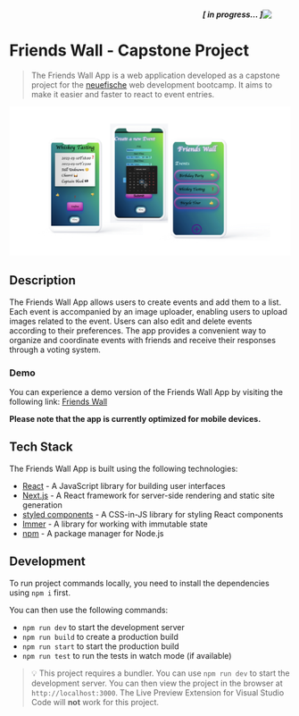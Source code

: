 ##### <img align='right' src='https://user-images.githubusercontent.com/5713670/87202985-820dcb80-c2b6-11ea-9f56-7ec461c497c3.gif' width='50'> <div align="right">[ in progress... ] </div>

# Friends Wall - Capstone Project

> The Friends Wall App is a web application developed as a capstone project for the [neuefische](https://www.neuefische.de/) web development bootcamp. It aims to make it easier and faster to react to event entries.

![app_impression](./public/user-conent/images/Screenshot%202023-02-17%20at%2014.07.49.png)

## Description

The Friends Wall App allows users to create events and add them to a list. Each event is accompanied by an image uploader, enabling users to upload images related to the event. Users can also edit and delete events according to their preferences. The app provides a convenient way to organize and coordinate events with friends and receive their responses through a voting system.

### Demo

You can experience a demo version of the Friends Wall App by visiting the following link: [Friends Wall](https://friends-wall.vercel.app/)

**Please note that the app is currently optimized for mobile devices.**

## Tech Stack

The Friends Wall App is built using the following technologies:

- [React](https://reactjs.org/) - A JavaScript library for building user interfaces
- [Next.js](https://nextjs.org/) - A React framework for server-side rendering and static site generation
- [styled components](https://styled-components.com/) - A CSS-in-JS library for styling React components
- [Immer](https://immerjs.github.io/immer/example-setstate/) - A library for working with immutable state
- [npm](https://docs.npmjs.com/about-npm) - A package manager for Node.js

## Development

To run project commands locally, you need to install the dependencies using `npm i` first.

You can then use the following commands:

- `npm run dev` to start the development server
- `npm run build` to create a production build
- `npm run start` to start the production build
- `npm run test` to run the tests in watch mode (if available)

> 💡 This project requires a bundler. You can use `npm run dev` to start the development server. You can then view the project in the browser at `http://localhost:3000`. The Live Preview Extension for Visual Studio Code will **not** work for this project.

